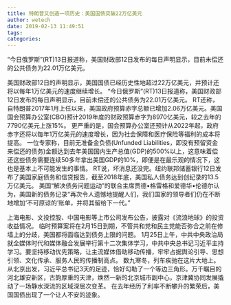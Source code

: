```yaml
---
title: 特朗普又创造一项历史：美国国债突破22万亿美元
author: wetech
date: 2019-02-13 11:49:51
tags: 
categories: 
---
```

“今日俄罗斯”(RT)13日报道称，美国财政部12日发布的每日声明显示，目前未偿还的公共债务为22.01万亿美元。
<!-- more -->
美国财政部12日的声明显示，美国国债已经历史性地超过22万亿美元，并预计还将以每年1万亿美元的速度继续增长。
“今日俄罗斯”(RT)13日报道称，美国财政部12日发布的每日声明显示，目前未偿还的公共债务为22.01万亿美元。
RT还称，自特朗普2017年1月上任以来，美国政府预算赤字总额已增加2.06万亿美元。美国国会预算办公室(CBO)预计2019年度的财政预算赤字为8970亿美元，较之去年的7790亿美元上涨15%。
更严重的是，国会预算办公室还预计从2022年起，政府赤字还将以每年1万亿美元的速度增长，因为社会保障和医疗保险等福利的成本将提高。
一位专家称，目前无准备金负债(Unfunded Liabilities，即没有预留资金来偿还的债务)金额达到去年美国国内生产总值(GDP)的500%以上，这意味着偿还这些债务需要连续50多年拿出美国GDP的10%，即便是在最乐观的情况下，这也是基本上不可能发生的事情。
RT说，坏消息还没完。纽约联邦储蓄银行12日发布了美国家庭债务和信贷报告，截至2018年底，美国私人债务达到创纪录的13.5万亿美元。
美国“解决债务问题运动”的联合主席贾德•格雷格和爱德华•伦德尔认为，美国新的债务记录“再次令人遗憾地提醒人们，我们国家的领导者们仍在不断地增加‘不可原谅的’账单，并将其留给下一代。”
 
 
上海电影、文投控股、中国电影等上市公司发布公告，披露对《流浪地球》的投资收益情况。
临时预算案将在2月15日到期，不管共和党和民主党能否弥合之前在修墙上的分歧，美国都将面临达到债务上限的问题。
1月25日上午，中共中央政治局就全媒体时代和媒体融合发展举行第十二次集体学习，中共中央总书记习近平主持学习。要坚持移动优先策略，让主流媒体借助移动传播，牢牢占据舆论引导、思想引领、文化传承、服务人民的传播制高点。
数九寒冬，列车疾驰在这片大地上。从北京出发，习近平总书记3天的足迹，恰好勾勒了一个等边三角形。万千瞩目的河北雄安新区，古韵厚重的天津，焕然一新的北京城市副中心，京津冀协同发展撬动了一场静水深流的区域深层次变革。
在去年经历了利率不断攀升的繁荣后，美国国债出现了一个让人不安的迹象。
